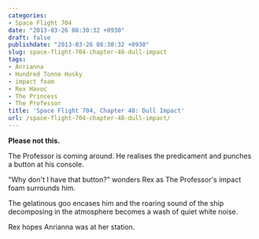 ```yaml
---
categories:
- Space Flight 704
date: "2013-03-26 08:30:32 +0930"
draft: false
publishdate: "2013-03-26 08:30:32 +0930"
slug: space-flight-704-chapter-48-dull-impact
tags:
- Anrianna
- Hundred Tonne Husky
- impact foam
- Rex Havoc
- The Princess
- The Professor
title: 'Space Flight 704, Chapter 48: Dull Impact'
url: /space-flight-704-chapter-48-dull-impact/
---
```

**Please not this.**

The Professor is coming around. He realises the predicament and punches
a button at his console.

"Why don't I have that button?" wonders Rex as The Professor's impact
foam surrounds him.

The gelatinous goo encases him and the roaring sound of the ship
decomposing in the atmosphere becomes a wash of quiet white noise.

Rex hopes Anrianna was at her station.